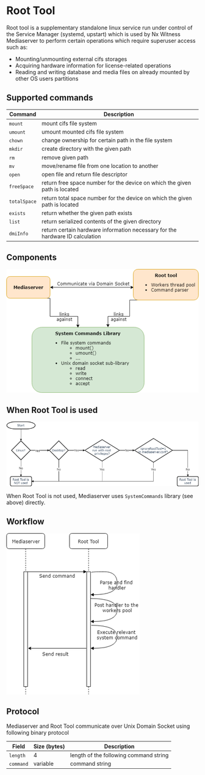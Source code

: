 # Root Tool
Root tool is a supplementary standalone linux service run under control of the Service Manager
(systemd, upstart) which is used by Nx Witness Mediaserver to perform certain operations which
require superuser access such as:
* Mounting/unmounting external cifs storages
* Acquiring hardware information for license-related operations
* Reading and writing database and media files on already mounted by other OS users partitions

## Supported commands
|Command|Description|
|-------|-----------|
|`mount`|mount cifs file system|
|`umount`|umount mounted cifs file system|
|`chown`|change ownership for certain path in the file system|
|`mkdir`|create directory with the given path|
|`rm`|remove given path|
|`mv`|move/rename file from one location to another|
|`open`|open file and return file descriptor|
|`freeSpace`|return free space number for the device on which the given path is located|
|`totalSpace`|return total space number for the device on which the given path is located|
|`exists`|return whether the given path exists|
|`list`|return serialized contents of the given directory|
|`dmiInfo`|return certain hardware information necessary for the hardware ID calculation|

## Components
<img src="doc/Root tool components.png"></img>

## When Root Tool is used
<img src="doc/When use root tool.png"></img>

When Root Tool is not used, Mediaserver uses `SystemCommands` library (see above) directly.

## Workflow
<img src="doc/Root tool sequence.png"></img>

## Protocol
Mediaserver and Root Tool communicate over Unix Domain Socket using following binary protocol

|Field|Size (bytes)|Description|
|-----|------------|-----------|
|`length`|4|length of the following command string|
|`command`|variable|command string|